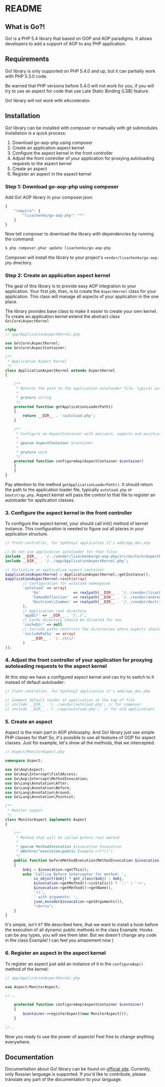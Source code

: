 README
======

What is Go?!
-----------------

Go! is a PHP 5.4 library that based on OOP and AOP paradigms.
It allows developers to add a support of AOP to any PHP application.

Requirements
------------

Go! library is only supported on PHP 5.4.0 and up, but it can partially work with PHP 5.3.0 code.

Be warned that PHP versions before 5.4.0 will not work for you, if you will try to use
an aspect for code that use Late Static Binding (LSB) feature.

Go! library will not work with eAccelerator.

Installation
------------

Go! library can be installed with composer or manually with git submodules. Installation is a quick process:

1. Download go-aop-php using composer
2. Create an application aspect kernel
3. Configure the aspect kernel in the front controller
4. Adjust the front controller of your application for proxying autoloading requests to the aspect kernel
5. Create an aspect
6. Register an aspect in the aspect kernel

### Step 1: Download go-aop-php using composer

Add Go! AOP library in your composer.json:

```js
{
    "require": {
        "lisachenko/go-aop-php": "*"
    }
}
```

Now tell composer to download the library with dependencies by running the command:

``` bash
$ php composer.phar update lisachenko/go-aop-php
```

Composer will install the library to your project's `vendor/lisachenko/go-aop-php` directory.

### Step 2: Create an application aspect kernel

The goal of this library is to provide easy AOP integration to your application.
Your first job, then, is to create the `AspectKernel` class
for your application. This class will manage all aspects of your
application in the one place.

The library provides base class to make it easier to create your own kernel.
To create an application kernel extend the abstract class `Go\Core\AspectKernel`

``` php
<?php
// app/ApplicationAspectKernel.php

use Go\Core\AspectKernel;
use Go\Core\AspectContainer;

/**
 * Application Aspect Kernel
 */
class ApplicationAspectKernel extends AspectKernel
{

    /**
     * Returns the path to the application autoloader file, typical autoload.php
     *
     * @return string
     */
    protected function getApplicationLoaderPath()
    {
        return __DIR__ . '/autoload.php';
    }

    /**
     * Configure an AspectContainer with advisors, aspects and pointcuts
     *
     * @param AspectContainer $container
     *
     * @return void
     */
    protected function configureAop(AspectContainer $container)
    {
    }
}
```

Pay attention to the method `getApplicationLoaderPath()`. It should return the path to the application
loader file, typically `autoload.php` or `bootstrap.php`. Aspect kernel will pass the control to that
file to register an autoloader for application classes.

### 3. Configure the aspect kernel in the front controller

To configure the aspect kernel, your should call init() method of kernel instance.
This configuration is needed to figure out all places in your application structure.

``` php
// front-controller, for Symfony2 application it's web/app_dev.php

// Do not use application autoloader for that files
include __DIR__ . '/../vendor/lisachenko/go-aop-php/src/Go/Core/AspectKernel.php';
include __DIR__ . '/../app/ApplicationAspectKernel.php';

// Initialize an application aspect container
$applicationAspectKernel = ApplicationAspectKernel::getInstance();
$applicationAspectKernel->init(array(
        // Configuration for autoload namespaces
        'autoload' => array(
            'Go'               => realpath(__DIR__ . '/../vendor/lisachenko/go-aop-php/src/'),
            'TokenReflection'  => realpath(__DIR__ . '/../vendor/andrewsville/php-token-reflection/'),
            'Doctrine\\Common' => realpath(__DIR__ . '/../vendor/doctrine/common/lib/')
        ),
        // Application root directory
        'appDir' => __DIR__ . '/../',
        // Cache directory should be disabled for now
        'cacheDir' => null
        // Include paths restricts the directories where aspects should be applied, or empty for all source files
        'includePaths' => array(
            __DIR__ . '/../src/'
        )
));
```

### 4. Adjust the front controller of your application for proxying autoloading requests to the aspect kernel

At this step we have a configured aspect kernel and can try to switch to it instead of default autoloader:

``` php
// front-controller, for Symfony2 application it's web/app_dev.php

// Comment default loader of application at the top of file
// include __DIR__ .'/../vendor/autoload.php'; // for composer
// include __DIR__ .'/../app/autoload.php';  // for old applications
```

### 5. Create an aspect

Aspect is the main part in AOP philosophy. And Go! library just use simple PHP classes for that!
So, it's possible to use all features of OOP for aspect classes.
Just for example, let's show all the methods, that we intercepted:

``` php
// Aspect/MonitorAspect.php

namespace Aspect;

use Go\Aop\Aspect;
use Go\Aop\Intercept\FieldAccess;
use Go\Aop\Intercept\MethodInvocation;
use Go\Lang\Annotation\After;
use Go\Lang\Annotation\Before;
use Go\Lang\Annotation\Around;
use Go\Lang\Annotation\Pointcut;

/**
 * Monitor aspect
 */
class MonitorAspect implements Aspect
{

    /**
     * Method that will be called before real method
     *
     * @param MethodInvocation $invocation Invocation
     * @Before("execution(public Example->*(*))")
     */
    public function beforeMethodExecution(MethodInvocation $invocation)
    {
        $obj = $invocation->getThis();
        echo 'Calling Before Interceptor for method: ',
             is_object($obj) ? get_class($obj) : $obj,
             $invocation->getMethod()->isStatic() ? '::' : '->',
             $invocation->getMethod()->getName(),
             '()',
             ' with arguments: ',
             json_encode($invocation->getArguments()),
             "<br>\n";
    }
}
```

It's simple, isn't it? We described here, that we want to install a hook before the execution of
all dynamic public methods in the class Example. Hooks can be any types, you will see them later.
But we doesn't change any code in the class Example! I can feel you amazement now )

### 6. Register an aspect in the aspect kernel

To register an aspect just add an instance of it in the `configureAop()` method of the kernel:

``` php
// app/ApplicationAspectKernel.php

use Aspect/MonitorAspect;

//...

    protected function configureAop(AspectContainer $container)
    {
        $container->registerAspect(new MonitorAspect());
    }

//...
```

Now you ready to use the power of aspects! Feel free to change anything everywhere.

Documentation
-------------

Documentation about Go! library can be found on [official site][1]. Currently, only Russian language
is supported. If you'd like to contribute, please translate any part of the documentation to your
language.

[1]: http://lisachenko.github.com/go-aop-php/

